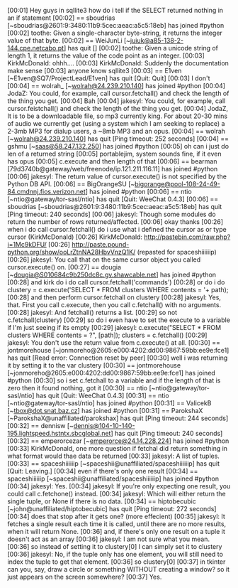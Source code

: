 [00:01] <jakesyl> Hey guys in sqllite3 how do i tell if the SELECT returned nothing in an if statement
[00:02] == sboudrias [~sboudrias@2601:9:3480:11b9:5cec:aeac:a5c5:18eb] has joined #python
[00:02] <KirkMcDonald> toothe: Given a single-character byte-string, it returns the integer value of that byte.
[00:02] == WeiJunLi [~juiuk@a85-138-2-144.cpe.netcabo.pt] has quit []
[00:02] <KirkMcDonald> toothe: Given a unicode string of length 1, it returns the value of the code point as an integer.
[00:03] <toothe> KirkMcDonald: ohhh....
[00:03] <toothe> KirkMcDonald: Suddenly the documentation make sense
[00:03] <jakesyl> anyone know sqllite3
[00:03] == E1ven [~E1ven@SQ7/ProjectLead/E1ven] has quit [Quit: Quit]
[00:03] <toothe> I don't
[00:04] == wolrah_ [~wolrah@24.239.210.140] has joined #python
[00:04] <KirkMcDonald> JodaZ: You could, for example, call cursor.fetchall() and check the length of the thing you get.
[00:04] <KirkMcDonald> Bah
[00:04] <KirkMcDonald> jakesyl: You could, for example, call cursor.feistchall() and check the length of the thing you get.
[00:04] <portablejim> JodaZ, It is to be a downloadable file, so mp3  currently king. For about 20-30 mins of audio we currently get (using a system which I am seeking to replace) a 2-3mb MP3 for dialup users, a ~8mb MP3 and an opus.
[00:04] == wolrah [~wolrah@24.239.210.140] has quit [Ping timeout: 252 seconds]
[00:04] == gshmu [~saas@58.247.132.250] has joined #python
[00:05] <jakesyl> oh can i just do len of a returned string
[00:05] <JodaZ> portablejim, system sounds fine, if it even has opus
[00:05] <jakesyl> c.execute and then length of that
[00:06] == bearman [79d3740b@gateway/web/freenode/ip.121.211.116.11] has joined #python
[00:06] <KirkMcDonald> jakesyl: The return value of cursor.execute() is not specified by the Python DB API.
[00:06] == BigOrangeSU [~bigorange@pool-108-24-49-84.cmdnnj.fios.verizon.net] has joined #python
[00:06] == ntio [~ntio@gateway/tor-sasl/ntio] has quit [Quit: WeeChat 0.4.3]
[00:06] == sboudrias [~sboudrias@2601:9:3480:11b9:5cec:aeac:a5c5:18eb] has quit [Ping timeout: 240 seconds]
[00:06] <KirkMcDonald> jakesyl: Though some modules do return the number of rows returned/affected.
[00:06] <jakesyl> okay thanks
[00:26] <jakesyl> when i do call cursor.fetchall() do i use what i defined the cursor as or type cursor (KirkMcDonald)
[00:26] <spaceshiiiiiip> KirkMcDonald: http://pastebin.com/raw.php?i=1Mc9kDFU/
[00:26] <infobob> http://paste.pound-python.org/show/ooLrZtnNA28HbvVnzQ1K/ (repasted for spaceshiiiiiip)
[00:26] <KirkMcDonald> jakesyl: You call that on the same cursor object you called cursor.execute() on.
[00:27] == dougia [~dougia@S010684c9b250dc8c.gv.shawcable.net] has joined #python
[00:28] <jakesyl> and kirk do i do call cursor.fetchall('commands')
[00:28] <jakesyl> or do i do         clustery = c.execute('SELECT * FROM clusters WHERE contents = '+ path);
[00:28] <jakesyl> and then perform cursor.fetchall on clustery
[00:28] <KirkMcDonald> jakesyl: Yes, that. First you call c.execute, then you call c.fetchall() with no arguments.
[00:28] <KirkMcDonald> jakesyl: And fetchall() returns a list.
[00:29] <jakesyl> so not c.fetchall(clustery)
[00:29] <jakesyl> so do i even have to set the execute to a variable if I'm just seeing if its empty
[00:29] <KirkMcDonald> jakesyl: c.execute("SELECT * FROM clusters WHERE contents = ?", [path]); clusters = c.fetchall()
[00:29] <KirkMcDonald> jakesyl: You don't use the return value from c.execute() at all.
[00:30] == jontmorehouse [~jonmoreho@2605:e000:4202:dd00:9867:59bb:ee9e:fce1] has quit [Read error: Connection reset by peer]
[00:30] <jakesyl> well i was returning it by setting it to the var clustery
[00:30] == jontmorehouse [~jonmoreho@2605:e000:4202:dd00:9867:59bb:ee9e:fce1] has joined #python
[00:30] <jakesyl> so i set c.fetchall to a variable and if the length of that is zero then it found nothing, got it
[00:30] == ntio [~ntio@gateway/tor-sasl/ntio] has quit [Quit: WeeChat 0.4.3]
[00:31] == ntio [~ntio@gateway/tor-sasl/ntio] has joined #python
[00:31] == ValicekB [~tbox@dot.snat.baz.cz] has joined #python
[00:31] == ParokshaX [~ParokshaX@unaffiliated/parokshax] has quit [Ping timeout: 244 seconds]
[00:32] == dennisw [~dennis@104-10-140-195.lightspeed.hstntx.sbcglobal.net] has quit [Ping timeout: 240 seconds]
[00:32] == emperorcezar [~emperorce@24.14.228.224] has joined #python
[00:33] <jakesyl> KirkMcDonald, one more question if fetchal did return something in what format would thae data be returned
[00:33] <KirkMcDonald> jakesyl: A list of tuples.
[00:33] == spaceshiiiiiip [~spaceshii@unaffiliated/spaceshiiiiiip] has quit [Quit: Leaving.]
[00:34] <jakesyl> even if there's only one result
[00:34] == spaceshiiiiiip [~spaceshii@unaffiliated/spaceshiiiiiip] has joined #python
[00:34] <KirkMcDonald> jakesyl: Yes.
[00:34] <KirkMcDonald> jakesyl: If you're only expecting one result, you could call c.fetchone() instead.
[00:34] <KirkMcDonald> jakesyl: Which will either return the single tuple, or None if there is no data.
[00:34] == hiptobecubic [~john@unaffiliated/hiptobecubic] has quit [Ping timeout: 272 seconds]
[00:34] <jakesyl> does that stop after it gets one? (more effecient)
[00:35] <KirkMcDonald> jakesyl: It fetches a single result each time it is called, until there are no more results, when it will return None.
[00:36] <jakesyl> and, if there's only one result on a tuple it doesn't act as an array
[00:36] <KirkMcDonald> jakesyl: I am not sure what you mean.
[00:36] <jakesyl> so instead of setting it to clustery[0] I can simply set it to clustery
[00:36] <KirkMcDonald> jakesyl: No, if the tuple only has one element, you will still need to index the tuple to get that element.
[00:36] <jakesyl> so clustery[0]
[00:37] <Ofek> in tkinter can you, say, draw a circle or something WITHOUT creating a window? so it just appears on the screen somewhere?
[00:37] <KirkMcDonald> Yes.